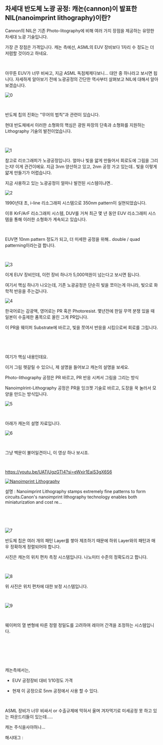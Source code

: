 ## 차세대 반도체 노광 공정: 캐논(cannon)이 발표한 NIL(nanoimprint lithography)이란?

Cannon의 NIL은 기존 Photo-litography에 비해 여러 가지 장점을 제공하는 유망한 차세대 노광 기술입니다.

가장 큰 장점은 가격입니다. 캐논 측에선, ASML의 EUV 장비보다 1자리 수 정도는 더 저렴할 것이라고 하네요.

​

아무튼 EUV가 너무 비싸고, 지금 ASML 독점체제다보니... 대안 중 하나라고 보시면 됩니다. 자세하게 알아보기 전에 노광공정의 간단한 역사부터 살펴보고 NIL에 대해서 알아보겠습니다.

![0](/asset/img/223263956469/0.png)

​

반도체 칩의 진화는 "무어의 법칙"과 관련이 있습니다.

현대 반도체에서 이러한 소형화의 핵심은 광원 파장의 단축과 소형화를 지원하는 Lithography 기술의 발전이었습니다.

​

![1](/asset/img/223263956469/1.png)

참고로 리쏘그래피가 노광공정입니다. 얼마나 빛을 얇게 만들어서 회로도에 그림을 그리는지! 이게 관건이에요. 지금 3nm 양산하고 있고, 2nm 공정 가고 있는데.. 빛을 이렇게 얇게 만들기가 어렵습니다.

지금 사용하고 있는 노광공정이 얼마나 발전된 시스템이냐면..

![2](/asset/img/223263956469/2.png)

1990년대 초, i-line 리소그래피 시스템으로 350nm pattern이 실현되었습니다.

이후 KrF/ArF 리소그래피 시스템, DUV를 거쳐 최근 몇 년 동안 EUV 리소그래피 시스템을 통해 이러한 소형화가 계속되고 있습니다.

​

EUV면 10nm pattern 정도가 되고, 더 미세한 공정을 위해.. double / quad patterning이라는걸 합니다.

​

![3](/asset/img/223263956469/3.png)

이게 EUV 장비인데, 이런 장비 하나가 5,000억원이 넘는다고 보시면 됩니다.

여기서 핵심 하나가 나오는데, 기존 노광공정은 단순히 빛을 쪼이는게 아니라, 빛으로 화학적 반응을 주는겁니다.

![4](/asset/img/223263956469/4.png)

한국어로는 감광액, 영어로는 PR 혹은 Photoresist. 몇년전에 한일 무역 분쟁 있을 때 일본이 수출제한 품목으로 올린 그게 PR입니다.

이 PR을 웨이퍼 Substrate에 바르고, 빛을 쪼여서 반응을 시킴으로써 회로를 그립니다.

​

​

여기가 핵심 내용인데요.

이거 그림 헷갈릴 수 있으니, 제 설명을 들어보고 캐논의 설명을 보세요.

Photo-lithography 공정은 PR 바르고, PR 반응 시켜서 그림을 그리는 방식

Nanoimplrint-Lithography 공정은 PR을 잉크젯 기술로 바르고, 도장을 꾹 눌러서 모양을 만드는 방식입니다.

![5](/asset/img/223263956469/5.png)

​

아래가 캐논의 설명 자료입니다.

![6](/asset/img/223263956469/6.png)

​

그냥 백문이 불어일견이니, 이 영상 하나 보시죠.

​

https://youtu.be/UATjUgzGTl4?si=eWxjr1EaiS3gX6S6

[![Nanoimprint Lithography](https://i.ytimg.com/vi/UATjUgzGTl4/hqdefault.jpg)](https://youtu.be/UATjUgzGTl4?si=eWxjr1EaiS3gX6S6)

설명 : Nanoimprint Lithography stamps extremely fine patterns to form circuits.Canon's nanoimprint lithography technology enables both miniaturization and cost re...

​

​

![7](/asset/img/223263956469/7.png)

반도체 칩은 여러 개의 패턴 Layer를 쌓아 제조하기 때문에 하위 Layer와의 패턴과 매우 정확하게 정렬되어야 합니다.

사진은 캐논의 위치 편차 측정 시스템입니다. 나노미터 수준의 정확도라고 합니다.

​

![8](/asset/img/223263956469/8.png)

위 사진은 위치 편차에 대한 보정 시스템입니다.

​

![9](/asset/img/223263956469/9.png)

​

웨이퍼의 열 변형에 따른 정렬 정밀도를 고려하여 레이어 간격을 조정하는 시스템입니다.

​

​

​

캐논측에서는,

- EUV 공정장비 대비 1/10정도 가격

- 현재 이 공정으로 5nm 공정에서 사용 할 수 있다.

​

ASML 장비가 너무 비싸서 or 수출규제에 막혀서 울며 겨자먹기로 미세공정 못 하고 있는 파운드리들이 있는데.....

캐논 주식을사야허나...

 해시태그 : 